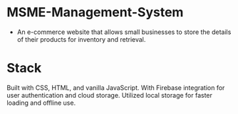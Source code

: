 # MSME-Management-System
- An e-commerce website that allows small businesses to store the details of their products
for inventory and retrieval.

# Stack
Built with CSS, HTML, and vanilla JavaScript.
With Firebase integration for user authentication and cloud storage.
Utilized local storage for faster loading and offline use.
